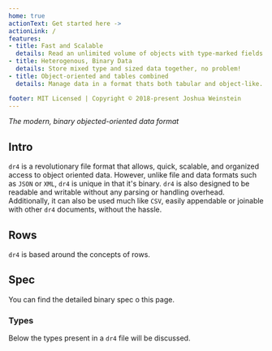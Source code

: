```yaml
---
home: true
actionText: Get started here ->
actionLink: /
features:
- title: Fast and Scalable
  details: Read an unlimited volume of objects with type-marked fields.
- title: Heterogenous, Binary Data
  details: Store mixed type and sized data together, no problem!
- title: Object-oriented and tables combined
  details: Manage data in a format thats both tabular and object-like.

footer: MIT Licensed | Copyright © 2018-present Joshua Weinstein
---
```



*The modern, binary objected-oriented data format*


## Intro

`dr4` is a revolutionary file format that allows, quick, scalable, and organized access to object oriented data. However, unlike file and data formats such as `JSON` or `XML`, `dr4` is unique in that it's binary. `dr4` is also designed to be readable and writable without any parsing or handling overhead. Additionally, it can also be used much like `CSV`, easily appendable or joinable with other `dr4` documents, without the hassle.

## Rows

`dr4` is based around the concepts of rows.

## Spec

You can find the detailed binary spec o this page.

### Types

Below the types present in a `dr4` file will be discussed.
